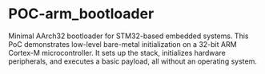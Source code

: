 # POC-arm_bootloader
Minimal AArch32 bootloader for STM32-based embedded systems. This PoC demonstrates low-level bare-metal initialization on a 32-bit ARM Cortex-M microcontroller. It sets up the stack, initializes hardware peripherals, and executes a basic payload, all without an operating system.
